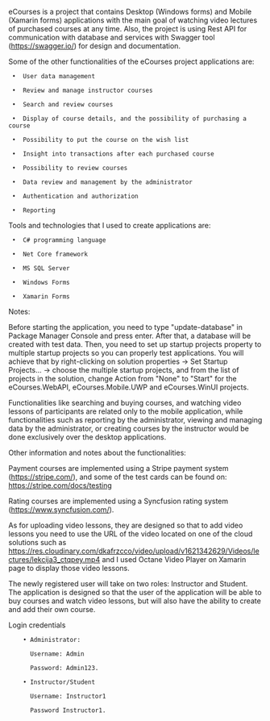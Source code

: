 
eCourses is a project that contains Desktop (Windows forms) and Mobile (Xamarin forms) applications with the main goal of watching video lectures of purchased courses at any time. Also, the project is using Rest API for communication with database and services with Swagger tool (https://swagger.io/) for design and documentation.

Some of the other functionalities of the eCourses project applications are:

     •	User data management

     •	Review and manage instructor courses

     •	Search and review courses

     •	Display of course details, and the possibility of purchasing a course

     •	Possibility to put the course on the wish list

     •	Insight into transactions after each purchased course

     •	Possibility to review courses

     •	Data review and management by the administrator

     •	Authentication and authorization

     •	Reporting
     
Tools and technologies that I used to create applications are:

     •	C# programming language

     •	Net Core framework

     •	MS SQL Server

     •	Windows Forms

     •	Xamarin Forms
     
Notes:

Before starting the application, you need to type "update-database" in Package Manager Console and press enter. After that, a database will be created with test data. Then, you need to set up startup projects property to multiple startup projects so you can properly test applications. You will achieve that by right-clicking on solution properties -> Set Startup Projects... -> choose the multiple startup projects, and from the list of projects in the solution, change Action from "None" to "Start" for the eCourses.WebAPI, eCourses.Mobile.UWP and eCourses.WinUI projects.

Functionalities like searching and buying courses, and watching video lessons of participants are related only to the mobile application, while functionalities such as reporting by the administrator, viewing and managing data by the administrator, or creating courses by the instructor would be done exclusively over the desktop applications.

Other information and notes about the functionalities:

Payment courses are implemented using a Stripe payment system (https://stripe.com/), and some of the test cards can be found on: https://stripe.com/docs/testing

Rating courses are implemented using a Syncfusion rating system (https://www.syncfusion.com/).

As for uploading video lessons, they are designed so that to add video lessons you need to use the URL of the video located on one of the cloud solutions such as https://res.cloudinary.com/dkafrzcco/video/upload/v1621342629/Videos/lectures/lekcija3_ctqpey.mp4 and I used Octane Video Player on Xamarin page to display those video lessons.

The newly registered user will take on two roles: Instructor and Student. The application is designed so that the user of the application will be able to buy courses and watch video lessons, but will also have the ability to create and add their own course.

Login credentials

        • Administrator:

          Username: Admin	

          Password: Admin123.

        • Instructor/Student

          Username: Instructor1
          
          Password Instructor1.
